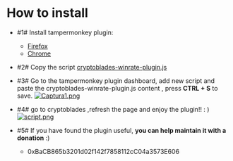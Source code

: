 # How to install

 - #1#  Install tampermonkey plugin:
	 - [Firefox](https://addons.mozilla.org/es/firefox/addon/tampermonkey/)
	 - [Chrome](https://chrome.google.com/webstore/detail/tampermonkey/dhdgffkkebhmkfjojejmpbldmpobfkfo?hl=es)
	 
 -  #2#  Copy the script  [cryptoblades-winrate-plugin.js](https://github.com/cryptoUserScripts/cryptoBlades-winrate-plugin/blob/main/cryptoblades-winrate-plugin.js)
 
 - #3#  Go to the tampermonkey plugin dashboard, add new script and paste the cryptoblades-winrate-plugin.js content , press **CTRL + S** to save.
[![Captura1.png](https://i.postimg.cc/1tbhBV1P/Captura1.png)](https://postimg.cc/r0GPFmpY)

-  #4#  go to cryptoblades ,refresh the page and enjoy the plugin!! : )
 [![script.png](https://i.postimg.cc/nc4rspqM/script.png)](https://postimg.cc/HVLdRGZC)

- #5# If you have found the plugin useful, **you can help maintain it with a donation** :)
	 - 0xBaCB865b3201d02f142f7858112cC04a3573E606
